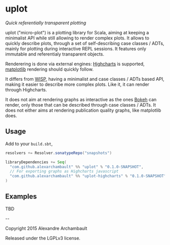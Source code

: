 # uplot

*Quick referentially transparent plotting*

uplot ("micro-plot") is a plotting library for Scala, aiming at
keeping a minimalist API while still allowing to render complex plots.
It allows to quickly describe plots, through a set of self-describing
case classes / ADTs, mainly for plotting during interactive REPL sessions.
It features only immutable and referentialy transparent objects.

Renderering is done via external engines: 
[Highcharts](http://www.highcharts.com/)
is supported, [matplotlib](http://matplotlib.org/)
rendering should quickly follow.

It differs from [WISP](https://github.com/quantifind/wisp), having a minimalist and case classes / ADTs based
API, making it easier to describe more complex plots.
Like it, it can render through Highcharts.

It does not aim at rendering graphs as interactive as
the ones [Bokeh](http://bokeh.pydata.org/en/latest/) can render,
only those that can be described through case classes / ADTs.
It does not either aims at rendering publication quality graphs, like
matplotlib does.

## Usage

Add to your `build.sbt`,
```scala
resolvers += Resolver.sonatypeRepo("snapshots")

libraryDependencies += Seq(
  "com.github.alexarchambault" %% "uplot" % "0.1.0-SNAPSHOT",
  // For exporting graphs as Highcharts javascript
  "com.github.alexarchambault" %% "uplot-highcharts" % "0.1.0-SNAPSHOT"
)
```

## Examples

TBD

--

Copyright 2015 Alexandre Archambault

Released under the LGPLv3 license.
